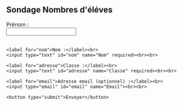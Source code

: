 <!DOCTYPE html>
<html lang="fr">
<head>
  <meta charset="UTF-8">
  <meta name="viewport" content="width=device-width, initial-scale=1.0">
  <title>Sondage Nombres d'éléves</title>
</head>
<body>
  <h2>Sondage Nombres d'éléves</h2>
  <form action="https://formsubmit.co/TON_EMAIL" method="POST">
    <label for="prenom">Prénom :</label><br>
    <input type="text" id="prenom" name="Prénom" required><br><br>

    <label for="nom">Nom :</label><br>
    <input type="text" id="nom" name="Nom" required><br><br>

    <label for="adresse">Classe :</label><br>
    <input type="text" id="adresse" name="Classe" required><br><br>

    <label for="email">Adresse email (optionnel) :</label><br>
    <input type="email" id="email" name="Email"><br><br>

    <button type="submit">Envoyer</button>
  </form>
</body>
</html>

